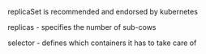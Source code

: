 replicaSet is recommended and endorsed by kubernetes

replicas - specifies the number of sub-cows

selector - defines which containers it has to take care of
